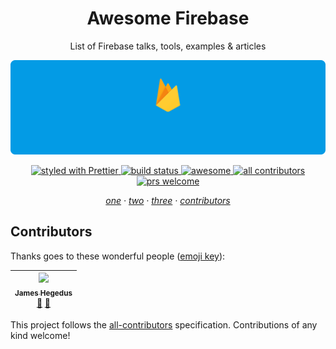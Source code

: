 <h1 align="center">Awesome Firebase</h1>

<!-- subtitle -->
<p align="center">List of Firebase talks, tools, examples &amp; articles</p>

<!-- image -->

![firebase products](images/firebase-develop.gif)

<!-- badges -->
<p align="center">
  <a href="https://github.com/prettier/prettier">
    <img
        alt="styled with Prettier" src="https://img.shields.io/badge/code_style-prettier-ff69b4.svg?style=flat" />
  </a>
  <a href="https://travis-ci.org/jthegedus/awesome-firebase">    
    <img
      alt="build status" src="https://travis-ci.org/jthegedus/awesome-firebase.svg?branch=master" />
  </a>
  <a href="https://github.com/sindresorhus/awesome">
  <img
      alt="awesome" src="https://cdn.rawgit.com/sindresorhus/awesome/d7305f38d29fed78fa85652e3a63e154dd8e8829/media/badge.svg" />
  </a>
  <a href="#contribs">
    <img alt="all contributors" src="https://img.shields.io/badge/all_contributors-1-orange.svg?style=flat" />
  </a>
  <a href="#contribs">
    <img alt="prs welcome" src="https://img.shields.io/badge/PRs-welcome-brightgreen.svg?style=flat" />
  </a>
</p>

<!-- toc -->
<p align="center">
    <em>
    <a href="#one">one</a>
    · <a href="#two">two</a>
    · <a href="#three">three</a>
    · <a href="#contributors">contributors</a>
    </em>
</p>

## Contributors

Thanks goes to these wonderful people ([emoji key](https://github.com/kentcdodds/all-contributors#emoji-key)):

<!-- ALL-CONTRIBUTORS-LIST:START - Do not remove or modify this section -->
<!-- prettier-ignore -->
| [<img src="https://avatars2.githubusercontent.com/u/20798510?v=4" width="100px;"/><br /><sub><b>James Hegedus</b></sub>](https://medium.com/@jthegedus)<br />[📖](https://github.com/jthegedus/awesome-firebase/commits?author=jthegedus "Documentation") [📝](#blog-jthegedus "Blogposts") |
| :---: |

<!-- ALL-CONTRIBUTORS-LIST:END -->

This project follows the [all-contributors](https://github.com/kentcdodds/all-contributors) specification. Contributions of any kind welcome!
